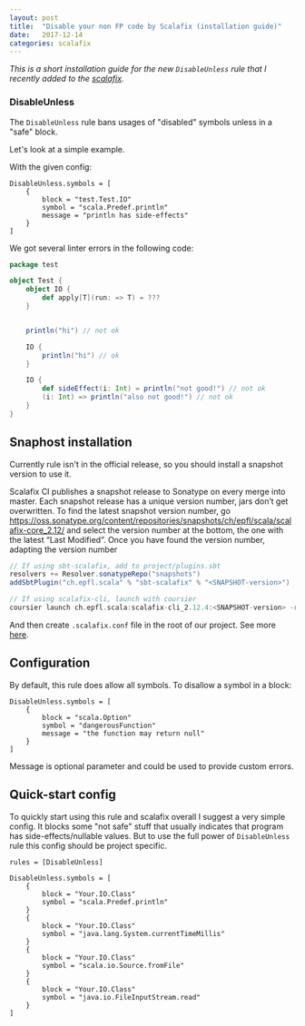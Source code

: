 ```yaml
---
layout: post
title:  "Disable your non FP code by Scalafix (installation guide)"
date:   2017-12-14
categories: scalafix
---
```


_This is a short installation guide for the new `DisableUnless` rule that I recently added to the [scalafix](https://scalacenter.github.io/scalafix/)._

### DisableUnless
The `DisableUnless` rule bans usages of "disabled" symbols unless in a "safe" block. 

Let's look at a simple example.


With the given config:
```
DisableUnless.symbols = [
    {
        block = "test.Test.IO"
        symbol = "scala.Predef.println"
        message = "println has side-effects"
    }
]
```

We got several linter errors in the following code:
```scala
package test

object Test {
    object IO {
        def apply[T](run: => T) = ???
    }


    println("hi") // not ok

    IO {
        println("hi") // ok
    }

    IO {
        def sideEffect(i: Int) = println("not good!") // not ok
        (i: Int) => println("also not good!") // not ok
    }
}
```

## Snaphost installation 
Currently rule isn't in the official release, so you should install a snapshot version to use it. 

Scalafix CI publishes a snapshot release to Sonatype on every merge into master. Each snapshot release has a unique version number, jars don’t get overwritten. To find the latest snapshot version number, go <https://oss.sonatype.org/content/repositories/snapshots/ch/epfl/scala/scalafix-core_2.12/> and select the version number at the bottom, the one with the latest “Last Modified”. Once you have found the version number, adapting the version number

```sbt
// If using sbt-scalafix, add to project/plugins.sbt
resolvers += Resolver.sonatypeRepo("snapshots")
addSbtPlugin("ch.epfl.scala" % "sbt-scalafix" % "<SNAPSHOT-version>")

// If using scalafix-cli, launch with coursier
coursier launch ch.epfl.scala:scalafix-cli_2.12.4:<SNAPSHOT-version> -r sonatype:snapshots --main scalafix.cli.Cli -- --help
```

And then create `.scalafix.conf` file in the root of our project. See more [here](https://scalacenter.github.io/scalafix/docs/users/configuration).

## Configuration

By default, this rule does allow all symbols. To disallow a symbol in a block:
```
DisableUnless.symbols = [
    {
        block = "scala.Option"
        symbol = "dangerousFunction"
        message = "the function may return null"
    }
]
```
Message is optional parameter and could be used to provide custom errors. 


## Quick-start config
To quickly start using this rule and scalafix overall I suggest a very simple config. 
It blocks some "not safe" stuff that usually indicates that program has side-effects/nullable values. 
But to use the full power of `DisableUnless` rule this config should be project specific.

```
rules = [DisableUnless]

DisableUnless.symbols = [
    {
        block = "Your.IO.Class"
        symbol = "scala.Predef.println"
    }
    {
        block = "Your.IO.Class"
        symbol = "java.lang.System.currentTimeMillis"
    }
    {
        block = "Your.IO.Class"
        symbol = "scala.io.Source.fromFile"
    }
    {
        block = "Your.IO.Class"
        symbol = "java.io.FileInputStream.read"
    }
]
```